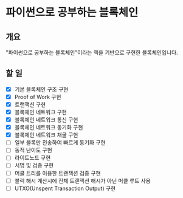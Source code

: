 # 파이썬으로 공부하는 블록체인

## 개요

"파이썬으로 공부하는 블록체인"이라는 책을 기반으로 구현한 블록체인입니다.

## 할 일

- [x] 기본 블록체인 구조 구현
- [x] Proof of Work 구현
- [x] 트랜잭션 구현
- [x] 블록체인 네트워크 구현
- [x] 블록체인 네트워크 통신 구현
- [x] 블록체인 네트워크 동기화 구현
- [x] 블록체인 네트워크 채굴 구현
- [ ] 일부 블록만 전송하여 빠르게 동기화 구현
- [ ] 동적 난이도 구현
- [ ] 라이트노드 구현
- [ ] 서명 및 검증 구현
- [ ] 머클 트리를 이용한 트랜잭션 검증 구현
- [ ] 블럭 해시 계산시에 전체 트랜잭션 해시가 아닌 머클 루트 사용
- [ ] UTXO(Unspent Transaction Output) 구현
